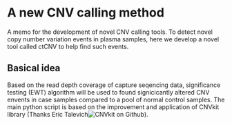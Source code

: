 # A new CNV calling method
  A memo for the development of novel CNV calling tools. To detect novel copy number variation events in plasma samples, here we develop a novel tool called ctCNV to help find such events.

## Basical idea
  Based on the read depth coverage of capture seqencing data, significance testing (EWT) algorithm will be used to found signicicantly altered CNV envents in case samples compared to a pool of normal control samples. The main python script is based on the improvement and application of CNVkit library (Thanks Eric Talevich![CNVkit on Github](https://github.com/etal/cnvkit)). 
